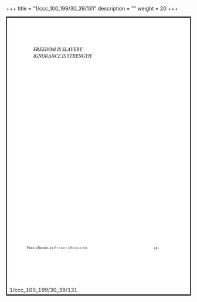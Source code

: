 +++
title = "1/ccc_100_199/30_39/131"
description = ""
weight = 20
+++

<table style="border:2px solid black;max-width:800px;max-height:800px;" 
><tr><td><img class="center-fit-jpg"
src="/jpg_/out_jpg_1984__131.jpg"  >1/ccc_100_199/30_39/131</img></td></tr></table>